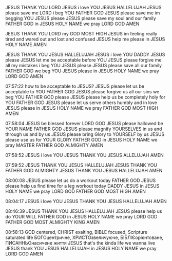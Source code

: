 JESUS THANK YOU LORD
JESUS i love YOU JESUS HALLELUJAH
JESUS please save me LORD i beg YOU FATHER GOD 
JESUS please save me im begging YOU JESUS please
JESUS please save my soul and our family FATHER GOD
in JESUS HOLY NAME we pray LORD GOD
AMEN

JESUS THANK YOU LORD my GOD MOST HIGH
JESUS im feeling really tired and wared out and lost and confused
JESUS help me please
in JESUS HOLY NAME
AMEN

JESUS THANK YOU JESUS HALLELUJAH
JESUS i love YOU DADDY JESUS
please JESUS let me be acceptable before YOU 
JESUS please forgive me all my mistakes i beg YOU JESUS please
JESUS please save all our family FATHER GOD we beg YOU JESUS please
in JESUS HOLY NAME we pray LORD GOD 
AMEN

07:57:22
how to be acceptable to JESUS?
JESUS please let us be acceptable to YOU FATHER GOD
JESUS please forgive us all our sins we beg YOU FATHER GOD please
JESUS please help us be completely holy for YOU FATHER GOD
JESUS please let us serve others humbly and in love JESUS please
in JESUS HOLY NAME we pray FATHER GOD MOST HIGH
AMEN

07:58:04
JESUS be blessed forever LORD GOD
JESUS please hallowed be YOUR NAME FATHER GOD
JESUS please magnify YOURSELVES in us and through us and by us
JESUS please bring Glory to YOURSELF by us
JESUS please use us for YOUR GLORY FATHER GOD
in JESUS HOLY NAME we pray MASTER FATHER GOD ALMIGHTY
AMEN

07:58:52
JESUS i love YOU JESUS THANK YOU JESUS 
ALLELUJAH
AMEN

07:59:52
JESUS THANK YOU JESUS HALLELUJAH
JESUS THANK YOU FATHER GOD ALMIGHTY
JESUS THANK YOU JESUS HALLELUJAH
AMEN

08:00:08
JESUS please let us do a workout today FATHER GOD
JESUS please help us find time for a leg workout today DADDY JESUS
in JESUS HOLY NAME we pray LORD GOD FATHER GOD MOST HIGH
AMEN

08:04:17
JESUS i love YOU JESUS THANK YOU JESUS HALLELUJAH
AMEN

08:46:39
JESUS THANK YOU JESUS HALLELUJAH
JESUS please help us do YOUR WILL FATHER GOD
in JESUS HOLY NAME we pray LORD GOD FATHER GOD MOST ALMIGHTY KING 
AMEN

08:58:13
GOD centered, CHRIST exalting, BIBLE focused, Scripture saturated life
БОГОцентричне, ХРИСТОзвеличуюче, БІБЛІЄорієнтоване, ПИСАННЬОнасичене життя
JESUS that's the kinda life we wanna live 
JESUS thank YOU JESUS HALLELUJAH 
in JESUS HOLY NAME we pray LORD GOD 
AMEN

